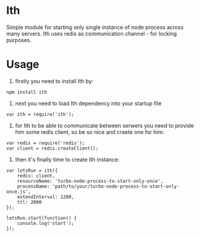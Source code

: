 # Ith
Simple module for starting only single instance of node process across many
servers. Ith uses redis as communication channel - for locking purposes.

# Usage
1. firstly you need to install Ith by:
```
npm install ith
```

1. next you need to load Ith dependency into your startup file
```
var ith = require('ith');
```

1. for Ith to be able to communicate between serwers you need to provide him some
redis client, so be so nice and craete one for him:
```
var redis = require('redis');
var client = redis.createClient();
```

1. then it's finally time to create Ith instance:
```
var letsRun = ith({
    redis: client,
    resourceName: 'turbo-node-process-to-start-only-once',
    processName: 'path/to/your/turbo-node-process-to-start-only-once.js',
    extendInterval: 1200,
    ttl: 2000
});

letsRun.start(function() {
    console.log('start');
});
```
